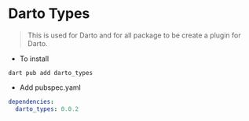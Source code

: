 # Darto Types

> This is used for Darto and for all package to be create a plugin for Darto.

- To install

```shell
dart pub add darto_types
```

- Add pubspec.yaml

```yaml
dependencies:
  darto_types: 0.0.2
```
